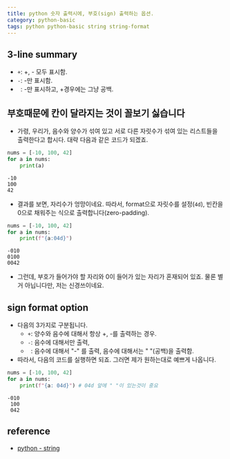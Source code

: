 ```yaml
---
title: python 숫자 출력시에, 부호(sign) 출력하는 옵션. 
category: python-basic
tags: python python-basic string string-format
---
```


## 3-line summary 

- `+`: +, - 모두 표시함. 
- `-`: -만 표시함. 
- ` `: -만 표시하고, +경우에는 그냥 공백. 

## 부호때문에 칸이 달라지는 것이 꼴보기 싫습니다

- 가령, 우리가, 음수와 양수가 섞여 있고 서로 다른 자릿수가 섞여 있는 리스트들을 출력한다고 합시다. 대략 다음과 같은 코드가 되겠죠. 

```python
nums = [-10, 100, 42]
for a in nums:
    print(a)
```

```plaintext
-10
100
42
```

- 결과를 보면, 자리수가 엉망이네요. 따라서, format으로 자릿수를 설정(`4d`), 빈칸을 0으로 채워주는 식으로 출력합니다(zero-padding). 

```python
nums = [-10, 100, 42]
for a in nums:
    print(f"{a:04d}")
```

```plaintext
-010
0100
0042
```

- 그런데, 부호가 들어가야 할 자리와 0이 들어가 있는 자리가 혼재되어 있죠. 물론 별거 아닙니다만, 저는 신경쓰이네요. 

## sign format option

- 다음의 3가지로 구분됩니다. 
  - `+`: 양수와 음수에 대해서 항상 +, -를 출력하는 경우.
  - `-`: 음수에 대해서만 출력,
  - ` `: 음수에 대해서 "-" 를 출력, 음수에 대해서는 " "(공백)을 출력함. 
- 따라서, 다음의 코드를 실행하면 되죠. 그러면 제가 원하는대로 예쁘게 나옵니다.

```python
nums = [-10, 100, 42]
for a in nums:
    print(f"{a: 04d}") # 04d 앞에 " "이 있는것이 중요
```

```plaintext
-010
 100
 042
```

## reference

- [python - string](https://docs.python.org/3.4/library/string.html)

